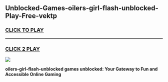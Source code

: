
## Unblocked-Games-oilers-girl-flash-unblocked-Play-Free-vektp
<h3>
<a href="https://premium76.site?title=oilers-girl-flash-unblocked&ref=10A">CLICK TO PLAY</a></h3>
<hr>

<h3>
<a href="https://premium76.site?title=oilers-girl-flash-unblocked&ref=10A">CLICK 2 PLAY</a>
  
</h3>

<a href="https://premium76.site?title=oilers-girl-flash-unblocked&ref=10A"><img src="https://clearcache.store/games.png"></a>


**oilers-girl-flash-unblocked games unblocked: Your Gateway to Fun and Accessible Online Gaming**
